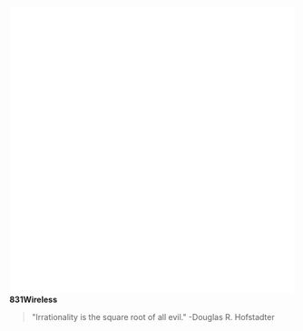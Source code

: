 ![alt text](images/grayhat_inverted.png "Gray Hat") **831Wireless**
> "Irrationality is the square root of all evil."
-Douglas R. Hofstadter
